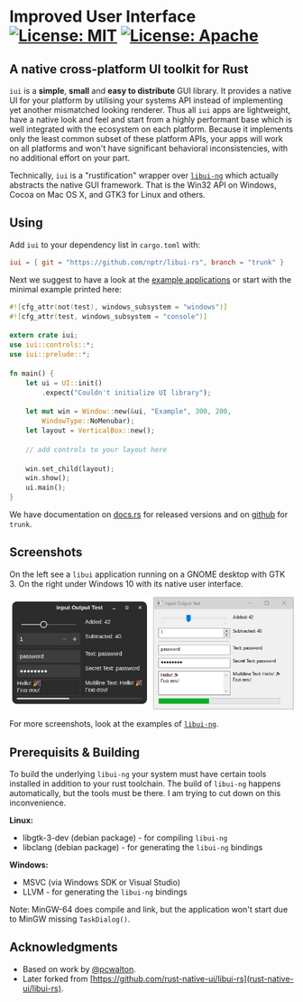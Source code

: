 # Improved User Interface [![License: MIT](https://img.shields.io/badge/License-MIT-brightgreen.svg)](https://opensource.org/licenses/MIT) [![License: Apache](https://img.shields.io/badge/License-Apache%202.0-blue.svg)](https://opensource.org/licenses/Apache-2.0)


## A native cross-platform UI toolkit for Rust

`iui` is a **simple**, **small** and **easy to distribute** GUI library. It provides a native UI for your platform by utilising your systems API instead of implementing yet another mismatched looking renderer. Thus all `iui` apps are lightweight, have a native look and feel and start from a highly performant base which is well integrated with the ecosystem on each platform. Because it implements only the least common subset of these platform APIs, your apps will work on all platforms and won't have significant behavioral inconsistencies, with no additional effort on your part.

Technically, `iui` is a "rustification" wrapper over [`libui-ng`](https://github.com/libui-ng/libui-ng) which actually abstracts the native GUI framework. That is the Win32 API on Windows, Cocoa on Mac OS X, and GTK3 for Linux and others. 

## Using

Add `iui` to your dependency list in `cargo.toml` with:

```toml
iui = { git = "https://github.com/nptr/libui-rs", branch = "trunk" }
```

Next we suggest to have a look at the [example applications](https://github.com/nptr/libui-rs/tree/trunk/iui/examples) or start with the minimal example printed here:


```rust
#![cfg_attr(not(test), windows_subsystem = "windows")]
#![cfg_attr(test, windows_subsystem = "console")]

extern crate iui;
use iui::controls::*;
use iui::prelude::*;

fn main() {
    let ui = UI::init()
        .expect("Couldn't initialize UI library");
    
    let mut win = Window::new(&ui, "Example", 300, 200, 
        WindowType::NoMenubar);
    let layout = VerticalBox::new();

    // add controls to your layout here

    win.set_child(layout);
    win.show();
    ui.main();
}
```

We have documentation on [docs.rs](https://docs.rs/iui) for released versions and on [github](https://rust-native-ui.github.io/libui-rs/iui/index.html) for `trunk`.

## Screenshots

On the left see a `libui` application running on a GNOME desktop with GTK 3. On the right under Windows 10 with its native user interface.

![Example application running under Linux and Windows](images/libui_gtk_win.png)

For more screenshots, look at the examples of [`libui-ng`](https://github.com/libui-ng/libui-ng).

## Prerequisits & Building

To build the underlying `libui-ng` your system must have certain tools installed in addition to your rust toolchain. 
The build of `libui-ng` happens automatically, but the tools must be there. I am trying to cut down on this inconvenience.

__Linux:__
* libgtk-3-dev (debian package) - for compiling `libui-ng`
* libclang (debian package) - for generating the `libui-ng` bindings

__Windows:__
* MSVC (via Windows SDK or Visual Studio)
* LLVM - for generating the `libui-ng` bindings

Note: MinGW-64 does compile and link, but the application won't start due to MinGW missing `TaskDialog()`.

## Acknowledgments

* Based on work by [@pcwalton](https://github.com/pcwalton/).
* Later forked from [https://github.com/rust-native-ui/libui-rs](rust-native-ui/libui-rs).